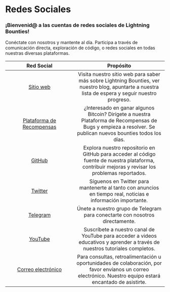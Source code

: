 # Redes Sociales

### ¡Bienvenid@ a las cuentas de redes sociales de Lightning Bounties!

Conéctate con nosotros y mantente al día. Participa a través de comunicación directa, exploración de código, o redes sociales en todas nuestras diversas plataformas.

<table><thead><tr><th width="200" align="center">Red Social</th><th align="center">Propósito</th></tr></thead><tbody><tr><td align="center"> <a href="https://www.lightningbounties.com/">Sitio web</a></td><td align="center">Visita nuestro sitio web para saber más sobre Lightning Bounties, ver nuestro blog, apuntarte a nuestra lista de espera y seguir nuestro progreso.</td></tr><tr><td align="center"><a href="https://app.lightningbounties.com/">Plataforma de Recompensas</a></td><td align="center">¿Interesado en ganar algunos Bitcoin? Dirígete a nuestra Plataforma de Recompensas de Bugs y empieza a resolver. Se publican nuevos bounties todos los días.</td></tr><tr><td align="center"><a href="https://github.com/MIT-Bitcoin-2024"> GitHub</a></td><td align="center">Explora nuestro repositorio en GitHub para acceder al código fuente de nuestra plataforma, contribuir mejoras y revisar los problemas reportados.</td></tr><tr><td align="center"> <a href="https://x.com/LBounties">Twitter</a></td><td align="center">Síguenos en Twitter para mantenerte al tanto con anuncios en tiempo real, noticias e información importante.</td></tr><tr><td align="center"> <a href="https://t.me/+vEnFunP_mfRjOTJh">Telegram</a></td><td align="center">Únete a nuestro grupo de Telegram para conectarte con nosotros directamente.</td></tr><tr><td align="center"> <a href="https://youtube.com/@lightningbounties?si=AGCT8Zqazy1IUDaX">YouTube</a></td><td align="center">Suscríbete a nuestro canal de YouTube para acceder a videos educativos y aprender a través de nuestros tutoriales completos.</td></tr><tr><td align="center"> <a href="mailto:founders@lightningbounties.com">Correo electrónico</a></td><td align="center">Para consultas, retroalimentación u oportunidades de colaboración, por favor envíanos un correo electrónico. Nuestro equipo estará encantado de asistirte.</td></tr></tbody></table>

